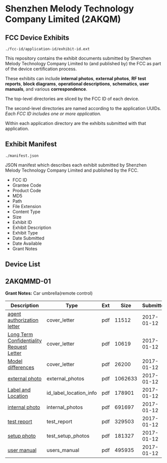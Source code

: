 # Shenzhen Melody Technology Company Limited (2AKQM)
## FCC Device Exhibits

```
./fcc-id/application-id/exhibit-id.ext
```

This repository contains the exhibit documents submitted by Shenzhen Melody Technology Company Limited to (and published by) the FCC as part of the device certification process.

These exhibits can include **internal photos**, **external photos**, **RF test reports**, **block diagrams**, **operational descriptions**, **schematics**, **user manuals**, and various **correspondence**.

The top-level directories are sliced by the FCC ID of each device.

The second-level directories are named according to the application UUIDs. *Each FCC ID includes one or more application.*

Within each application directory are the exhibits submitted with that application. 

## Exhibit Manifest

```
./manifest.json
```

JSON manifest which describes each exhibit submitted by Shenzhen Melody Technology Company Limited and published by the FCC.

- FCC ID
- Grantee Code
- Product Code
- MD5
- Path
- File Extension
- Content Type
- Size
- Exhibit ID
- Exhibit Description
- Exhibit Type
- Date Submitted
- Date Available
- Grant Notes

## Device List
## 2AKQMMD-01
**Grant Notes:** Car umbrella(remote control)

| Description | Type | Ext | Size | Submitted | Available |
| ----------- | ---- | --- | ---- | --------- | --------- |
| [agent authorization letter](2AKQMMD-01/a1fcd2d30a4f848732026c9395a38fe8/3256105.pdf) | cover_letter | pdf | 11512 | 2017-01-12 | 2017-01-12 |
| [Long Term Confidentiality Request Letter](2AKQMMD-01/a1fcd2d30a4f848732026c9395a38fe8/3256111.pdf) | cover_letter | pdf | 10619 | 2017-01-12 | 2017-01-12 |
| [Model differences](2AKQMMD-01/a1fcd2d30a4f848732026c9395a38fe8/3256112.pdf) | cover_letter | pdf | 26200 | 2017-01-12 | 2017-01-12 |
| [external photo](2AKQMMD-01/a1fcd2d30a4f848732026c9395a38fe8/3256107.pdf) | external_photos | pdf | 1062633 | 2017-01-12 | 2017-01-12 |
| [Label and Location](2AKQMMD-01/a1fcd2d30a4f848732026c9395a38fe8/3256110.pdf) | id_label_location_info | pdf | 178901 | 2017-01-12 | 2017-01-12 |
| [internal photo](2AKQMMD-01/a1fcd2d30a4f848732026c9395a38fe8/3256109.pdf) | internal_photos | pdf | 691697 | 2017-01-12 | 2017-01-12 |
| [test report](2AKQMMD-01/a1fcd2d30a4f848732026c9395a38fe8/3256108.pdf) | test_report | pdf | 329503 | 2017-01-12 | 2017-01-12 |
| [setup photo](2AKQMMD-01/a1fcd2d30a4f848732026c9395a38fe8/3256115.pdf) | test_setup_photos | pdf | 181327 | 2017-01-12 | 2017-01-12 |
| [user manual](2AKQMMD-01/a1fcd2d30a4f848732026c9395a38fe8/3256116.pdf) | users_manual | pdf | 495935 | 2017-01-12 | 2017-01-12 |
